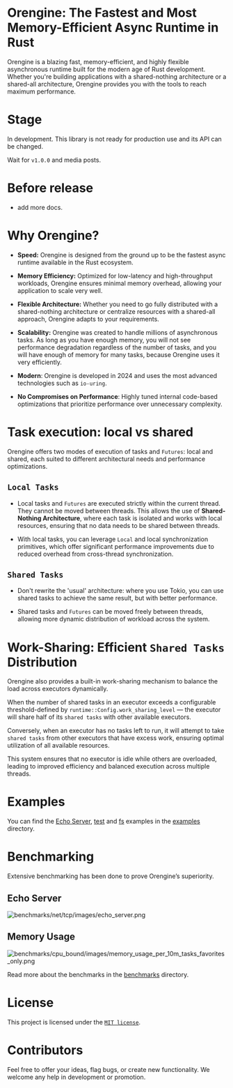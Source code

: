 # Orengine: The Fastest and Most Memory-Efficient Async Runtime in Rust

Orengine is a blazing fast, memory-efficient, and highly flexible asynchronous runtime built for the modern
age of Rust development. Whether you're building applications with a shared-nothing architecture
or a shared-all architecture, Orengine provides you with the tools to reach maximum performance.

# Stage

In development. This library is not ready for
production use and its API can be changed.

Wait for `v1.0.0` and media posts.

# Before release

- add more docs.

# Why Orengine?

- __Speed:__ Orengine is designed from the ground up to be the fastest async runtime available in the Rust ecosystem.

- __Memory Efficiency:__ Optimized for low-latency and high-throughput workloads, Orengine ensures minimal
  memory overhead, allowing your application to scale very well.

- __Flexible Architecture:__ Whether you need to go fully distributed with a shared-nothing architecture
  or centralize resources with a shared-all approach, Orengine adapts to your requirements.

- __Scalability:__ Orengine was created to handle millions of asynchronous tasks.
  As long as you have enough memory, you will not see performance degradation regardless of the number of tasks,
  and you will have enough of memory for many tasks, because Orengine uses it very efficiently.

- __Modern__: Orengine is developed in 2024 and uses the most advanced technologies such as `io-uring`.

- __No Compromises on Performance__: Highly tuned internal code-based optimizations that prioritize performance over
  unnecessary complexity.

# Task execution: local vs shared

Orengine offers two modes of execution of tasks and `Futures`: local and shared, each suited to different
architectural needs and performance optimizations.

## `Local Tasks`

- Local tasks and `Futures` are executed strictly within the current thread. They cannot be moved between threads.
  This allows the use of __Shared-Nothing Architecture__, where each task is isolated and works with local resources,
  ensuring that no data needs to be shared between threads.

- With local tasks, you can leverage `Local` and local synchronization primitives, which offer significant
  performance improvements due to reduced overhead from cross-thread synchronization.

## `Shared Tasks`

- Don't rewrite the 'usual' architecture: where you use Tokio, you can use shared tasks to achieve the same result,
  but with better performance.

- Shared tasks and `Futures` can be moved freely between threads, allowing more dynamic distribution of workload
  across the system.

# Work-Sharing: Efficient `Shared Tasks` Distribution

Orengine also provides a built-in work-sharing mechanism to balance the load across executors dynamically.

When the number of shared tasks in an executor exceeds a configurable threshold-defined
by `runtime::Config.work_sharing_level` — the executor will share half of its `shared tasks`
with other available executors.

Conversely, when an executor has no tasks left to run, it will attempt to take `shared tasks` from other executors
that have excess work, ensuring optimal utilization of all available resources.

This system ensures that no executor is idle while others are overloaded,
leading to improved efficiency and balanced execution across multiple threads.

# Examples

You can find the [Echo Server](examples/echo-server), [test](examples/test) and [fs](examples/fs)
examples in the [examples](examples) directory.

# Benchmarking

Extensive benchmarking has been done to prove Orengine’s superiority.

## Echo Server

![benchmarks/net/tcp/images/echo_server.png](benchmarks/net/tcp/images/echo_server.png)

## Memory Usage

![benchmarks/cpu_bound/images/memory_usage_per_10m_tasks_favorites_only.png](benchmarks/cpu_bound/images/memory_usage_per_10m_tasks_favorites_only.png)

Read more about the benchmarks in the [benchmarks](benchmarks) directory.

# License

This project is licensed under the [`MIT license`](LICENSE).

# Contributors

Feel free to offer your ideas, flag bugs, or create new functionality.
We welcome any help in development or promotion.
